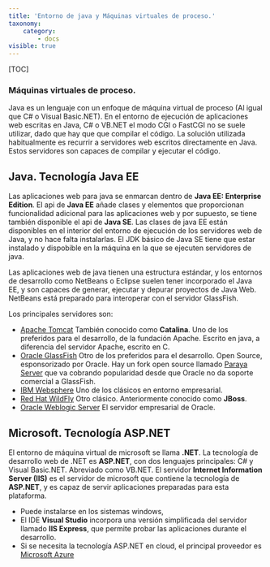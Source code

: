 ```yaml
---
title: 'Entorno de java y Máquinas virtuales de proceso.'
taxonomy:
    category:
        - docs
visible: true
---
```


[TOC]
### Máquinas virtuales de proceso.

Java es un lenguaje con un enfoque de máquina virtual de proceso (Al igual que C# o Visual Basic.NET). En el entorno de ejecución de aplicaciones web escritas en Java, C# o VB.NET el modo CGI o FastCGI no se suele utilizar, dado que hay que que compilar el código. La solución utilizada habitualmente es recurrir a servidores web escritos directamente en Java. Estos servidores son capaces de compilar y ejecutar el código.

## Java. Tecnología Java EE
Las aplicaciones web para java se enmarcan dentro de **Java EE: Enterprise Edition**. El api de **Java EE** añade clases y elementos que proporcionan funcionalidad adicional para las aplicaciones web y por supuesto, se tiene también disponible el api de **Java SE**. Las clases de java EE están disponibles en el interior del entorno de ejecución de los servidores web de Java, y no hace falta instalarlas. El JDK básico de Java SE tiene que estar instalado y dispobible en la máquina en la que se ejecuten servidores de java.

Las aplicaciones web de java tienen una estructura estándar, y los entornos de desarrollo como NetBeans o Eclipse suelen tener incorporado el Java EE, y son capaces de generar, ejecutar y depurar proyectos de Java Web. NetBeans está preparado para interoperar con el servidor GlassFish.

Los principales servidores son:
* [Apache Tomcat](http://tomcat.apache.org/) También conocido como **Catalina**. Uno de los preferidos para el desarrollo, de la fundación  Apache. Escrito en java, a diferencia del servidor Apache, escrito en C.
* [Oracle GlassFish](https://javaee.github.io/glassfish) Otro de los preferidos para el desarrollo. Open Source, esponsorizado por Oracle. Hay un fork open source llamado [Paraya Server](https://www.payara.fish/software/payara-server/) que va cobrando popularidad desde que Oracle no da soporte comercial a GlassFish.
* [IBM Websphere](https://www.ibm.com/es-es/marketplace/java-ee-runtime) Uno de los clásicos en entorno empresarial.
* [Red Hat WildFly](http://wildfly.org/) Otro clásico. Anteriormente conocido como **JBoss**.
* [Oracle Weblogic Server](https://www.oracle.com/es/middleware/weblogic/) El servidor empresarial de Oracle.

## Microsoft. Tecnología ASP.NET

El entorno de máquina virtual de microsoft se llama **.NET**. La tecnología de desarrollo web de .NET es **ASP.NET**, con dos lenguajes principales: C# y Visual Basic.NET. Abreviado como VB.NET.
El servidor **Internet Information Server (IIS)** es el servidor de microsoft que contiene la tecnología de **ASP.NET**, y es capaz de servir aplicaciones preparadas para esta plataforma.
* Puede instalarse en los sistemas windows, 
* El IDE **Visual Studio** incorpora una versión simplificada del servidor llamado **IIS Express**, que permite probar las aplicaciones durante el desarrollo.
* Si se necesita la tecnología ASP.NET en cloud, el principal proveedor es [Microsoft Azure](https://azure.microsoft.com/es-es/)

